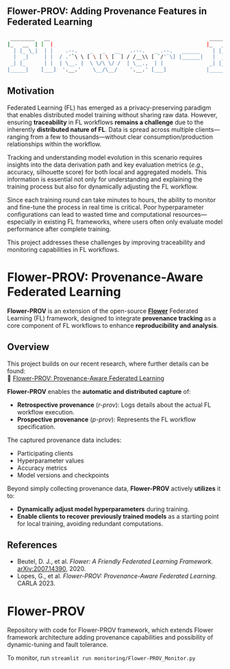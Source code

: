 ## Flower-PROV: Adding Provenance Features in Federated Learning

```sh
 ________   __                                                    _______    _______        ___     ____   ____
|_   __  | [  |                                                  |_   __ \  |_   __ \     .'   `.  |_  _| |_  _|
  | |_ \_|  | |    .--.    _   _   __   .---.   _ .--.   ______    | |__) |   | |__) |   /  .-.  \   \ \   / /
  |  _|     | |  / .'`\ \ [ \ [ \ [  ] / /__\\ [ `/'`\] |______|   |  ___/    |  __ /    | |   | |    \ \ / /
 _| |_      | |  | \__. |  \ \/\ \/ /  | \__.,  | |               _| |_      _| |  \ \_  \  `-'  /     \ ' /
|_____|    [___]  '.__.'    \__/\__/    '.__.' [___]             |_____|    |____| |___|  `.___.'       \_/
```

## Motivation

Federated Learning (FL) has emerged as a privacy-preserving paradigm that enables distributed model training without sharing raw data. However, ensuring **traceability** in FL workflows **remains a challenge** due to the inherently **distributed nature of FL**. Data is spread across multiple clients—ranging from a few to thousands—without clear consumption/production relationships within the workflow.

Tracking and understanding model evolution in this scenario requires insights into the data derivation path and key evaluation metrics (_e.g._, accuracy, silhouette score) for both local and aggregated models. This information is essential not only for understanding and explaining the training process but also for dynamically adjusting the FL workflow.

Since each training round can take minutes to hours, the ability to monitor and fine-tune the process in real time is critical. Poor hyperparameter configurations can lead to wasted time and computational resources—especially in existing FL frameworks, where users often only evaluate model performance after complete training.

This project addresses these challenges by improving traceability and monitoring capabilities in FL workflows.

# Flower-PROV: Provenance-Aware Federated Learning

**Flower-PROV** is an extension of the open-source [**Flower**](https://flower.ai/) Federated Learning (FL) framework, designed to integrate **provenance tracking** as a core component of FL workflows to enhance **reproducibility and analysis**.

## Overview

This project builds on our recent research, where further details can be found:  
📄 [Flower-PROV: Provenance-Aware Federated Learning](https://dblp.org/rec/conf/carla/LopesNBD023)

**Flower-PROV** enables the **automatic and distributed capture** of:
- **Retrospective provenance** (*r-prov*): Logs details about the actual FL workflow execution.
- **Prospective provenance** (*p-prov*): Represents the FL workflow specification.

The captured provenance data includes:
- Participating clients
- Hyperparameter values
- Accuracy metrics
- Model versions and checkpoints

Beyond simply collecting provenance data, **Flower-PROV** actively **utilizes** it to:
- **Dynamically adjust model hyperparameters** during training.
- **Enable clients to recover previously trained models** as a starting point for local training, avoiding redundant computations.

## References

- Beutel, D. J., et al. *Flower: A Friendly Federated Learning Framework.* [arXiv:2007.14390](https://arxiv.org/abs/2007.14390), 2020.  
- Lopes, G., et al. *Flower-PROV: Provenance-Aware Federated Learning.* CARLA 2023.  


# Flower-PROV

Repository with code for Flower-PROV framework, which extends Flower framework architecture adding provenance capabilities and possibility of dynamic-tuning and fault tolerance.

To monitor, run ```streamlit run monitoring/Flower-PROV_Monitor.py```
